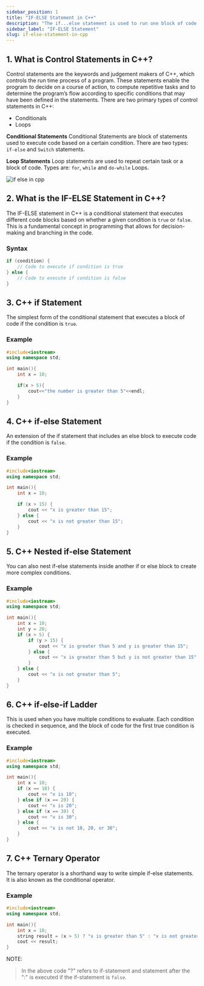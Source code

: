 ```yaml
---
sidebar_position: 1
title: "IF-ELSE Statement in C++"
description: "The if...else statement is used to run one block of code under certain conditions and another block of code under different conditions. In this tutorial, we will learn C++ if, if…else and nested if…else with the help of examples.."
sidebar_label: "IF-ELSE Statement"
slug: if-else-statement-in-cpp
---
```



## 1. What is Control Statements in C++?
Control statements are the keywords and judgement makers of C++, which controls the run time process of a program. These statements enable the program to decide on a course of action, to compute repetitive tasks and to determine the program’s flow according to specific conditions that may have been defined in the statements. There are two primary types of control statements in C++: 
 - Conditionals
 - Loops

**Conditional Statements**
Conditional Statements are block of statements used to execute code based on a certain condition.
There are two types: `if-else` and `Switch` statements.

**Loop Statements**
Loop statements are used to repeat certain task or a block of code.
Types are: `for`, `while` and `do-while` Loops.


![if else in cpp](../../static/img/day-05/if-else-statement.png)


## 2. What is the IF-ELSE Statement in C++?
The IF-ELSE statement in C++ is a conditional statement that executes different code blocks based on whether a given condition is `true` or `false`. This is a fundamental concept in programming that allows for decision-making and branching in the code.

### Syntax

```cpp
if (condition) {
    // Code to execute if condition is true
} else {
    // Code to execute if condition is false
}
```

## 3. C++ if Statement
The simplest form of the conditional statement that executes a block of code if the condition is `true`.

### Example
```cpp
#include<iostream>
using namespace std;

int main(){
    int x = 10;

    if(x > 5){
        cout<<"the number is greater than 5"<<endl;
    }
}
```
## 4. C++ if-else Statement
An extension of the if statement that includes an else block to execute code if the condition is `false`.

### Example
```cpp
#include<iostream>
using namespace std;

int main(){
    int x = 10;

    if (x > 15) {
        cout << "x is greater than 15";
    } else {
        cout << "x is not greater than 15";
    }
}
```

## 5. C++ Nested if-else Statement
You can also nest if-else statements inside another if or else block to create more complex conditions.

### Example
```cpp
#include<iostream>
using namespace std;

int main(){
    int x = 10;
    int y = 20;
    if (x > 5) {
        if (y > 15) {
            cout << "x is greater than 5 and y is greater than 15";
        } else {
            cout << "x is greater than 5 but y is not greater than 15";
        }
    } else {
        cout << "x is not greater than 5";
    }
}
```
## 6. C++ if-else-if Ladder
This is used when you have multiple conditions to evaluate. Each condition is checked in sequence, and the block of code for the first true condition is executed.

### Example
```cpp
#include<iostream>
using namespace std;

int main(){
    int x = 10;
    if (x == 10) {
        cout << "x is 10";
    } else if (x == 20) {
        cout << "x is 20";
    } else if (x == 30) {
        cout << "x is 30";
    } else {
        cout << "x is not 10, 20, or 30";
    }
}

```
## 7. C++ Ternary Operator
The ternary operator is a shorthand way to write simple if-else statements. It is also known as the conditional operator.

### Example
```cpp
#include<iostream>
using namespace std;

int main(){
    int x = 10;
    string result = (x > 5) ? "x is greater than 5" : "x is not greater than 5";
    cout << result;
}
```
NOTE:
> In the above code "?" refers to if-statement and statement after the ":" is executed if the if-statement is `false`.

